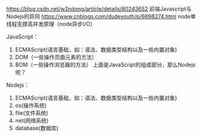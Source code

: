 https://blog.csdn.net/w2ndong/article/details/80243652   前端Javascript与Nodejs的异同
https://www.cnblogs.com/dudeyouth/p/6698274.html   node单线程支撑高并发原理（node异步I/O）

JavaScript：
1. ECMAScript(语言基础，如：语法、数据类型结构以及一些内置对象)
2. DOM（一些操作页面元素的方法）
3. BOM（一些操作浏览器的方法）
上面是JavaScript的组成部分，那么Nodejs呢？

Nodejs：
1. ECMAScript(语言基础，如：语法、数据类型结构以及一些内置对象)
2. os(操作系统)
3. file(文件系统)
4. net(网络系统)
5. database(数据库)